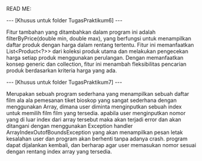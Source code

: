 READ ME: 

--- [Khusus untuk folder TugasPraktikum6] ---

Fitur tambahan yang ditambahkan dalam program ini adalah filterByPrice(double min, double max), yang berfungsi untuk menampilkan daftar produk dengan harga dalam rentang tertentu. Fitur ini memanfaatkan List<Product<?>> dari koleksi produk utama dan melakukan pengecekan harga setiap produk menggunakan perulangan. Dengan memanfaatkan konsep generic dan collection, fitur ini menambah fleksibilitas pencarian produk berdasarkan kriteria harga yang ada.

--- [Khusus untuk folder TugasPraktikum7] ---

Merupakan sebuah program sederhana yang menampilkan sebuah daftar film ala ala pemesanan tiket bioskop yang sangat sederhana dengan menggunakan Array, dimana user diminta menginputkan sebuah index untuk memilih film film yang tersedia. apabila user menginputkan nomor yang di luar index dari array tersebut maka akan terjadi error dan akan ditangani dengan menggunakan Exception handler ArrayIndexOutofBoundsException yang akan menampilkan pesan letak kesalahan user dan program akan berhenti tanpa adanya crash. program dapat dijalankan kembali, dan berharap agar user memasukan nomor sesuai dengan rentang index array yang tersedia.
